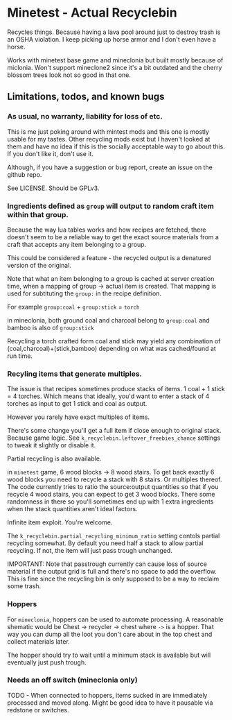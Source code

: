 # Minetest - Actual Recyclebin

Recycles things. Because having a lava pool around just to destroy trash is an OSHA violation. I keep picking up horse armor and I don't even have a horse.

Works with minetest base game and mineclonia but built mostly because of miclonia. Won't support mineclone2 since it's a bit outdated and the cherry blossom trees look not so good in that one.


## Limitations, todos, and known bugs

### As usual, no warranty, liability for loss of etc.

This is me just poking around with mintest mods and this one is mostly usable for my tastes.
Other recycling mods exist but I haven't looked at them and have no idea if this is the socially acceptable way to go about this.
If you don't like it, don't use it.

Although, if you have a suggestion or bug report, create an issue on the github repo.

See LICENSE. Should be GPLv3.

### Ingredients defined as `group` will output to random craft item within that group.

Because the way lua tables works and how recipes are fetched, there doesn't seem to be a reliable way
to get the exact source materials from a craft that accepts any item belonging to a group.

This could be considered a feature - the recycled output is a denatured version of the original.

Note that what an item belonging to a group is cached at server creation time, when a mapping of group -> actual item is created.
That mapping is used for subtituting the `group:` in the recipe definition.

For example `group:coal` + `group:stick` = `torch`

in mineclonia, both ground coal and charcoal belong to `group:coal` and bamboo is also of `group:stick`

Recycling a torch crafted form coal and stick may yield any combination of (coal,charcoal)+(stick,bamboo) depending on what was cached/found at run time. 


### Recyling items that generate multiples.

The issue is that recipes sometimes produce stacks of items. 1 coal + 1 stick  = 4 torches. Which means that ideally, you'd want to enter a stack of 4 torches as input to get 1 stick and coal as output.

However you rarely have exact multiples of items. 

There's some change you'll get a full item if close enough to original stack. Because game logic. See `k_recyclebin.leftover_freebies_chance` settings to tweak it slightly or disable it.

Partial recycling is also available.

in `minetest` game, 6 wood blocks -> 8 wood stairs. To get back exactly 6 wood blocks you need to recycle a stack with 8 stairs. Or multiples thereof. The code currently tries to ratio the source:output quantities so that if you recycle 4 wood stairs, you can expect to get 3 wood blocks. There some randomness in there so you'll sometimes end up with 1 extra ingredients when the stack quantities aren't ideal factors.

Infinite item exploit. You're welcome.

The `k_recyclebin.partial_recycling_minimum_ratio` setting contols partial recycling somewhat. By default you need half a stack to allow partial recycling. If not, the item will just pass trough unchanged.

IMPORTANT: Note that passtrough currently can cause loss of source material if the output grid is full and there's no space to add the overflow. This is fine since the recycling bin is only supposed to be a way to reclaim some trash.

### Hoppers

For `mineclonia`, hoppers can be used to automate processing. A reasonable shematic would be Chest -> recycler -> chest where `->` is a hopper. That way you can dump all the loot you don't care about in the top chest and collect materials later.

The hopper should try to wait until a minimum stack is available but will eventually just push trough.


### Needs an off switch (mineclonia only)

TODO - When connected to hoppers, items sucked in are immediately processed and moved along. Might be good idea to have it pausable via redstone or switches.

